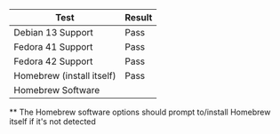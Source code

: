 | Test                      | Result |
|---------------------------|--------|
| Debian 13 Support         | Pass   |
| Fedora 41 Support         | Pass   |
| Fedora 42 Support         | Pass   |
| Homebrew (install itself) | Pass   |
| Homebrew Software         |        |

** The Homebrew software options should prompt to/install Homebrew itself if it's not detected
